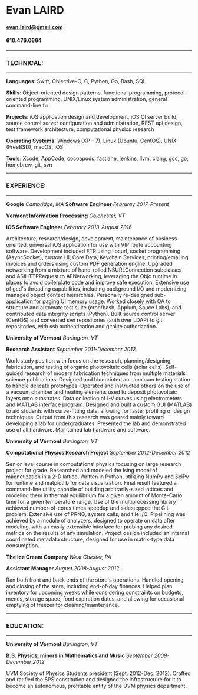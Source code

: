 # Evan LAIRD
#### evan.laird@gmail.com
#### 610.476.0664

---
### TECHNICAL:
---
 
**Languages**: Swift, Objective-C, C, Python, Go, Bash, SQL

**Skills**: Object-oriented design patterns, functional programming,
protocol-oriented programming, UNIX/Linux system administration, general
command-line fu

**Projects**: iOS application design and development, iOS CI server build,
source control server configuration and administration, REST api design, test
framework architecture, computational physics research

**Operating Systems**: Windows (XP – 7), Linux (Ubuntu, CentOS), UNIX (FreeBSD),
macOS, iOS 

**Tools**: Xcode, AppCode, cocoapods, fastlane, jenkins, llvm, clang, gcc, go,
homebrew, git, svn

---
### EXPERIENCE:
---

**Google** *Cambridge, MA*
**Software Engineer** *Februray 2017-Present*

**Vermont Information Processing** *Colchester, VT*

**iOS Software Engineer**	*February 2013-August 2016*

Architecture, research/design, development, maintenance of business-oriented,
universal iOS application for use with VIP route accounting software.
Development included FTP using libcurl, socket programming (AsyncSocket), custom
UI, Core Data, Keychain Services, printing/emailing invoices and orders using
custom PDF generation engine. Upgraded networking from a mixture of hand-rolled
NSURLConnection subclasses and ASIHTTPRequest to AFNetworking, leveraging the
Objc runtime in places to avoid boilerplate code and improve safe execution.
Extensive use of gcd's threading capabilities, including background I/O and
modernizing managed object context hierarchies. Personally re-designed
sub-application for paging UI memory usage. Worked closely with QA to structure
and automate test suite (cron/bash, Appium, Sauce Labs), and contributed data
integrity scripts (Python). Built source control server (CentOS) and converted
svn repositories (auth over LDAP) to git repositories, with ssh authentication
and gitolite authorization.

**University of Vermont**	*Burlington, VT*

**Research Assistant** *September 2011-December 2012*

Work study position with focus on the research, planning/designing, fabrication,
and testing of organic photovoltaic cells (solar cells). Self-guided research of
modern fabrication techniques from multiple materials science publications.
Designed and blueprinted an aluminum testing station to handle delicate
prototypes. Operated and instructed others on the use of a vacuum chamber and
heating elements used to deposit photovoltaic layers onto substrates. Data
collection of I-V curves using electrometers and MATLAB interface program.
Designed and built a custom GUI (MATLAB) to aid students with curve-fitting
data, allowing for faster profiling of design techniques. Output from this
research was geared mainly toward developing a lab for undergraduates. Presented
the lab and demonstrated use of all hardware. Maintained lab hardware and
software.

**University of Vermont** *Burlington, VT*

**Computational Physics Research Project** *September 2012-December 2012*

Senior level course in computational physics focusing on large research project
for grade. Researched and modeled the Ising model of magnetization in a 2-D
lattice. Written in Python, utilizing NumPy and SciPy for runtime and matplotlib
for data visualization. Final result featured a command-line utility
capable of building arbitrarily-sized lattices and modeling them in
thermal equilibrium for a given amount of Monte-Carlo time for a given
temperature range. Use of the multiprocessing library achieved
number-of-cores times speedup and sidestepped the GIL problem. Extensive use
of PRNG, system calls, and file I/O. Pipelining was achieved by a module of
analyzers, designed to operate on data after modeling, with an easily
extensible interface for probing any desired metrics on the results of any
simulation. Project design included an internal coordinated metadata
structure, designed for use in matrix-type data consumption.

**The Ice Cream Company**	*West Chester, PA*

**Assistant Manager**	*August 2008-August 2012*

Ran both front and back ends of the store's operations. Handled opening and
closing of the store, including end-of-day finances. Helped plan inventory for
upcoming weeks while considering constraints on budgets, menus, storage space,
food expiration dates, and allowing for occasional emptying of freezer for
cleaning/maintenance.

---
### EDUCATION:
---

**University of Vermont**	*Burlington, VT*

**B.S. Physics, minors in Mathematics and Music**	*September 2009-December 2012*

UVM Society of Physics Students president (Sept. 2012-Dec. 2012). Crafted and
ratified the SPS constitution and designed the infrastructure for it to become
an autonomous, profitable entity of the UVM physics department.

